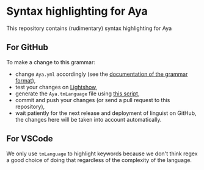 # Syntax highlighting for Aya

This repository contains (rudimentary) syntax highlighting for Aya

## For GitHub

To make a change to this grammar:
- change `Aya.yml` accordingly (see the [documentation of the grammar format](https://macromates.com/manual/en/language_grammars)),
- test your changes on [Lightshow](https://github-lightshow.herokuapp.com),
- generate the `Aya.tmLanguage` file using [this script](https://github.com/aya-prover/aya-tmbundle/blob/master/yaml-to-plist),
- commit and push your changes (or send a pull request to this repository),
- wait patiently for the next release and deployment of linguist on GitHub, the changes here will be taken into account automatically.

## For VSCode

We only use `tmLanguage` to highlight keywords because we don't think regex a good choice of doing that regardless of the complexity of the language.
